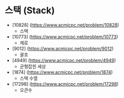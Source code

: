 스택 (Stack)
==========================================================================================
* [10828] (https://www.acmicpc.net/problem/10828)
  * 스택
* [10773] (https://www.acmicpc.net/problem/10773)
  * 제로
* [9012] (https://www.acmicpc.net/problem/9012)
  * 괄호
* [4949] (https://www.acmicpc.net/problem/4949)
  * 균형잡힌 세상
* [1874] (https://www.acmicpc.net/problem/1874)
  * 스택 수열
* [17298] (https://www.acmicpc.net/problem/17298)
  * 오큰수